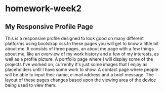 # homework-week2

## My Responsive Profile Page

This is a responsive profile designed to look good on many different platforms using bootstrap css.In these pages you will get to know a little bit about me. It consists of three pages, an about me page with a few things about me, like an overview of my work history and a few of my interests, as well as a profile picture. A portfolio page where I will display some of the projects I've worked on, currently it's just some images that I enjoy as placeholders until I have some work to show. A contact page where people will be able to input their name, e-mail address and a brief message. The layout of these pages changes based upon the viewing area of the device being used to view them.

